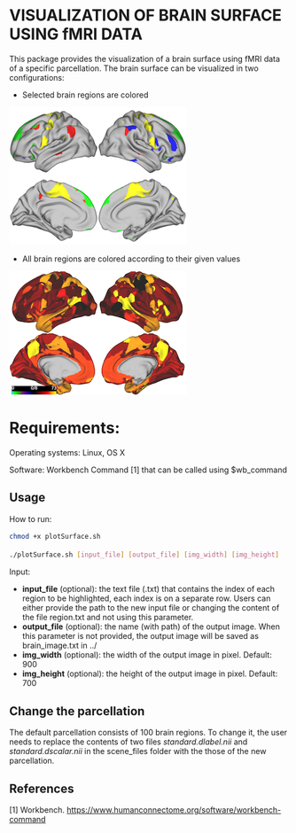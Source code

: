 # VISUALIZATION OF BRAIN SURFACE USING fMRI DATA

This package provides the visualization of a brain surface using fMRI data of a specific parcellation. The brain surface can be visualized in two configurations:

- Selected brain regions are colored

![](selected_regions.png)

- All brain regions are colored according to their given values

![](all_regions.png)

# Requirements:

Operating systems: Linux, OS X

Software: Workbench Command [1] that can be called using $wb_command

## Usage
How to run:
```bash
chmod +x plotSurface.sh

./plotSurface.sh [input_file] [output_file] [img_width] [img_height]
```

Input:
- **input_file** (optional): the text file (.txt) that contains the index of each region to be highlighted, each index is on a separate row. Users can either provide the path to the new input file or changing the content of the file region.txt and not using this parameter.
- **output_file** (optional): the name (with path) of the output image. When this parameter is not provided, the output image will be saved as brain_image.txt in ../
- **img_width** (optional): the width of the output image in pixel. Default: 900
- **img_height** (optional): the height of the output image in pixel. Default: 700

## Change the parcellation

The default parcellation consists of 100 brain regions. To change it, the user needs to replace the contents of two files *standard.dlabel.nii* and *standard.dscalar.nii* in the scene_files folder with the those of the new parcellation.

## References

[1] Workbench. https://www.humanconnectome.org/software/workbench-command
